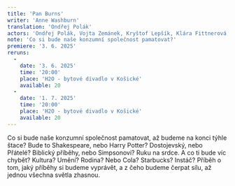 ```yaml
---
title: 'Pan Burns'
writer: 'Anne Washburn'
translation: 'Ondřej Polák'
actors: 'Ondřej Polák, Vojta Zemánek, Kryštof Lepšík, Klára Fittnerová, Bára Waschingerová/Klára Vaňkátová, Tereza Střihavková/Markéta Zemánková'
note: 'Co si bude naše konzumní společnost pamatovat?'
premiere: '3. 6. 2025'
reruns:
  -  
    date: '3. 6. 2025'
    time: '20:00'
    place: 'H2O - bytové divadlo v Košické'
    available: 20
  -
    date: '1. 7. 2025'
    time: '20:00'
    place: 'H2O - bytové divadlo v Košické'
    available: 20
---
```


Co si bude naše konzumní společnost pamatovat, až budeme na konci týhle štace? 
Bude to Shakespeare, nebo Harry Potter? Dostojevský, nebo Přátelé? Biblický příběhy, nebo Simpsonovi? Ruku na srdce. 
A co ti bude víc chybět? Kultura? Umění? Rodina? Nebo Cola? Starbucks? Instáč? 
Příběh o tom, jaký příběhy si budeme vyprávět, a z čeho budeme čerpat sílu, až jednou všechna světla zhasnou.
